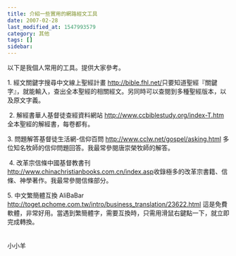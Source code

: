 ```yaml
---
title: 介紹一些實用的網路經文工具
date: 2007-02-28
last_modified_at: 1547993579
category: 其他
tags: []
sidebar: 
---
```


<p>以下是我個人常用的工具。提供大家參考。 <!--more--></p><p>1. 經文關鍵字搜尋中文線上聖經計畫 <a href="http://bible.fhl.net/">http://bible.fhl.net/</a>只要知道聖經『關鍵字』，就能輸入，查出全本聖經的相關經文。另同時可以查閱到多種聖經版本，以及原文字義。</p><p> 2. 解經書華人基督徒查經資料網站 <a href="http://www.ccbiblestudy.org/index-T.htm">http://www.ccbiblestudy.org/index-T.htm</a> 全本聖經的解經書，每卷都有。 </p><p>3. 問題解答基督徒生活網-信仰百問 <a href="http://www.cclw.net/gospel/asking.html">http://www.cclw.net/gospel/asking.html</a> 多位知名牧師的信仰問題回答。我最常參閱唐崇榮牧師的解答。</p><p> 4. 改革宗信條中國基督教書刊 <a href="http://www.chinachristianbooks.com.cn/index.asp">http://www.chinachristianbooks.com.cn/index.asp</a>收錄極多的改革宗書籍、信條、神學著作。我最常參閱信條部分。</p><p>5. 中文繁簡體互換 AliBaBar <a href="http://toget.pchome.com.tw/intro/business_translation/23622.html">http://toget.pchome.com.tw/intro/business_translation/23622.html</a> 這是免費軟體，非常好用。當遇到繁簡體字，需要互換時，只需用滑鼠右鍵點一下，就立即完成轉換。<br/> <br/><br/>小小羊</p><p> </p><br/>